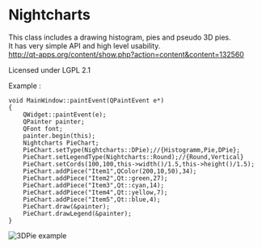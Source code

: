 # Nightcharts

This class includes a drawing histogram, pies and pseudo 3D pies.  
It has very simple API and high level usability.  
http://qt-apps.org/content/show.php?action=content&content=132560  

Licensed under LGPL 2.1  

Example :


    void MainWindow::paintEvent(QPaintEvent e*)
    {
        QWidget::paintEvent(e);
        QPainter painter;
        QFont font;
        painter.begin(this);
        Nightcharts PieChart;
        PieChart.setType(Nightcharts::DPie);//{Histogramm,Pie,DPie};
        PieChart.setLegendType(Nightcharts::Round);//{Round,Vertical}
        PieChart.setCords(100,100,this->width()/1.5,this->height()/1.5);
        PieChart.addPiece("Item1",QColor(200,10,50),34);
        PieChart.addPiece("Item2",Qt::green,27);
        PieChart.addPiece("Item3",Qt::cyan,14);
        PieChart.addPiece("Item4",Qt::yellow,7);
        PieChart.addPiece("Item5",Qt::blue,4);
        PieChart.draw(&painter);
        PieChart.drawLegend(&painter);
    }

![3DPie example](http://qt-apps.org/CONTENT/content-pre1/132560-1.PNG)
